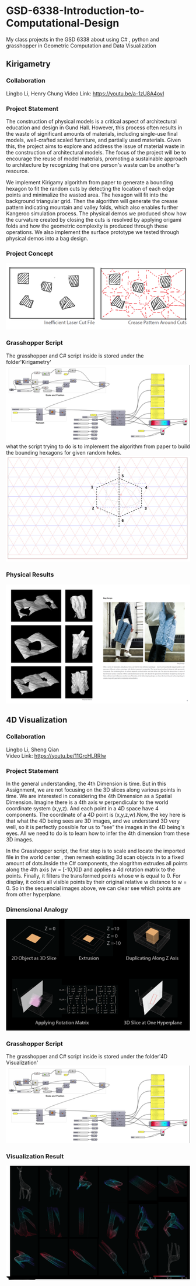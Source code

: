 # GSD-6338-Introduction-to-Computational-Design
My class projects in the GSD 6338 about using C# , python and grasshopper in Geometric Computation and Data Visualization 

## Kirigametry
### Collaboration
Lingbo Li, Henry Chung
Video Link: https://youtu.be/a-1zU8A4ovI

### Project Statement
The construction of physical models is a critical aspect of architectural education and design in Gund Hall. However, this process often results in the waste of significant amounts of materials, including single-use final models, well-crafted scaled furniture, and partially used materials. Given this, the project aims to explore and address the issue of material waste in the construction of architectural models. The focus of the project will be to encourage the reuse of model materials, promoting a sustainable approach to architecture by recognizing that one person's waste can be another's resource.
  
We implement Kirigamy algorithm from paper to generate a bounding hexagon to fit the random cuts by detecting the location of each edge points and minimalize the wasted area. The hexagon will fit into the background triangular grid. Then the algorithm will generate the crease pattern indicating mountain and valley folds, which also enables further Kangeroo simulation process. The physical demos we produced show how the curvature created by closing the cuts is resolved by applying origami folds and how the geometric complexity is produced through these operations. We also implement the surface prototype we tested through physical demos into a bag design.
  
### Project Concept
![kiri concept](https://github.com/shuhanmomo/GSD-6338-Introduction-to-Computational-Design/blob/93844bebb3600069c0a92ae05628ed4ef3ef472d/img/kirigamy-concept.png)
### Grasshopper Script
The grasshopper and C# script inside is stored under the folder'Kirigametry'
![kiri script](https://github.com/shuhanmomo/GSD-6338-Introduction-to-Computational-Design/blob/93844bebb3600069c0a92ae05628ed4ef3ef472d/img/4d-script.png)
what the script trying to do is to implement the algorithm from paper to build the bounding hexagons for given random holes.  
![kiri hexagon](https://github.com/shuhanmomo/GSD-6338-Introduction-to-Computational-Design/blob/93844bebb3600069c0a92ae05628ed4ef3ef472d/img/kirigamy-crease.jpg)
### Physical Results
![kiri physical](https://github.com/shuhanmomo/GSD-6338-Introduction-to-Computational-Design/blob/851ff2019981477247571f9e05d76e55907d511f/img/kirigamy-result.png)
  
  
  
## 4D Visualization
### Collaboration
Lingbo Li, Sheng Qian  
Video Link: https://youtu.be/11GrcHLRRIw

### Project Statement
In the general understanding, the 4th Dimension is time. But in this Assignment, we are not focusing on the 3D slices along various points in time. We are interested in   considering the 4th Dimension as a Spatial Dimension. Imagine there is a 4th axis w perpendicular to the world coordinate system (x,y,z). And each point in a 4D space    have 4 components. The coordinate of a 4D point is (x,y,z,w).Now, the key here is that what the 4D being sees are 3D images, and we understand 3D very well, so it is   perfectly possible for us to “see” the images in the 4D being's eyes. All we need to do is to learn how to infer the 4th dimension from these 3D images.  
  
In the Grasshopper script, the first step is to scale and locate the imported file in the world center , then remesh existing 3d scan objects in to a fixed amount of  dots.Inside the C# components, the alogrithm extrudes all points along the 4th axis (w = [-10,10]) and applies a 4d rotation matrix to the points. Finally, it filters  the transformed points whose w is equal to 0. For display, it colors all visible points by their original relative w distance to w = 0. So in the sequencial images  above, we can clear see which points are from other hyperplane.
  
### Dimensional Analogy
![analogy](https://github.com/shuhanmomo/GSD-6338-Introduction-to-Computational-Design/blob/f8fefb0260214ccbb1d26c64a9bdf10edfbd723d/img/4d-mechanism.png)
### Grasshopper Script
The grasshopper and C# script inside is stored under the folder'4D Visualization'
![4dscript](https://github.com/shuhanmomo/GSD-6338-Introduction-to-Computational-Design/blob/f8fefb0260214ccbb1d26c64a9bdf10edfbd723d/img/4d-script.png)
### Visualization Result
![4dvisualization](https://github.com/shuhanmomo/GSD-6338-Introduction-to-Computational-Design/blob/f8fefb0260214ccbb1d26c64a9bdf10edfbd723d/img/4d-transformation.png)





